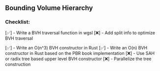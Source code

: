 ## Bounding Volume Hierarchy

### Checklist:

[✅] - Write a BVH traversal function in wgsl
[❌] - Add split info to optimize BVH traversal

[✅] - Write an O(n^3) BVH constructor in Rust
[✅] - Write an O(n) BVH constructor in Rust based on the PBR book implementation
[❌] - Use SAH or radix tree based upper level BVH constructor
[❌] - Parallelize the tree construction